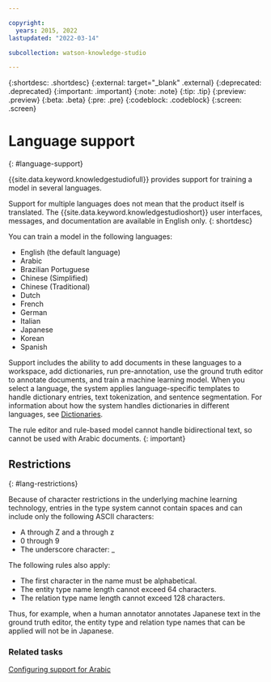 ```yaml
---

copyright:
  years: 2015, 2022
lastupdated: "2022-03-14"

subcollection: watson-knowledge-studio

---
```


{:shortdesc: .shortdesc}
{:external: target="_blank" .external}
{:deprecated: .deprecated}
{:important: .important}
{:note: .note}
{:tip: .tip}
{:preview: .preview}
{:beta: .beta}
{:pre: .pre}
{:codeblock: .codeblock}
{:screen: .screen}

# Language support
{: #language-support}

{{site.data.keyword.knowledgestudiofull}} provides support for training a model in several languages.

Support for multiple languages does not mean that the product itself is translated. The {{site.data.keyword.knowledgestudioshort}} user interfaces, messages, and documentation are available in English only.
{: shortdesc}

You can train a model in the following languages:

- English (the default language)
- Arabic
- Brazilian Portuguese
- Chinese (Simplified)
- Chinese (Traditional)
- Dutch
- French
- German
- Italian
- Japanese
- Korean
- Spanish

Support includes the ability to add documents in these languages to a workspace, add dictionaries, run pre-annotation, use the ground truth editor to annotate documents, and train a machine learning model. When you select a language, the system applies language-specific templates to handle dictionary entries, text tokenization, and sentence segmentation. For information about how the system handles dictionaries in different languages, see [Dictionaries](/docs/watson-knowledge-studio?topic=watson-knowledge-studio-dictionaries#wks_dictionaries).

The rule editor and rule-based model cannot handle bidirectional text, so cannot be used with Arabic documents.
{: important}

## Restrictions
{: #lang-restrictions}

Because of character restrictions in the underlying machine learning technology, entries in the type system cannot contain spaces and can include only the following ASCII characters:

- A through Z and a through z
- 0 through 9
- The underscore character: _

The following rules also apply:

- The first character in the name must be alphabetical.
- The entity type name length cannot exceed 64 characters.
- The relation type name length cannot exceed 128 characters.

Thus, for example, when a human annotator annotates Japanese text in the ground truth editor, the entity type and relation type names that can be applied will not be in Japanese.

### Related tasks

[Configuring support for Arabic](/docs/watson-knowledge-studio?topic=watson-knowledge-studio-wks_langsupp_ar)

